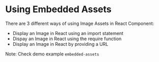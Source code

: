 # Using Embedded Assets

There are 3 different ways of using Image Assets in React Component:

- Display an Image in React using an import statement
- Dispay an Image in React using the require function
- Display an Image in React by providing a URL

Note: Check demo example `embedded-assets`
